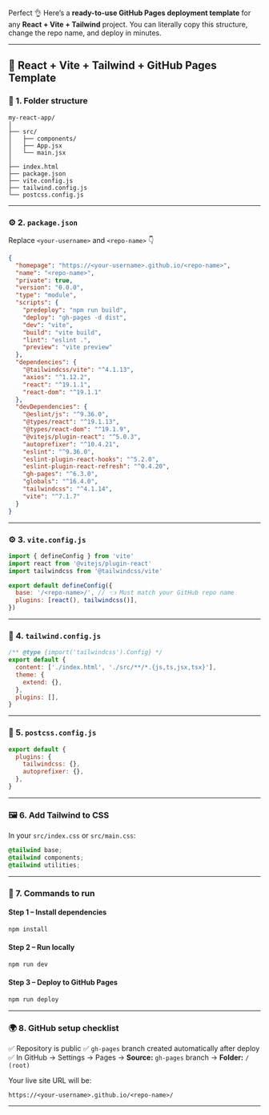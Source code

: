 Perfect 👌 Here’s a **ready-to-use GitHub Pages deployment template** for any **React + Vite + Tailwind** project.
You can literally copy this structure, change the repo name, and deploy in minutes.

---

## 🚀 **React + Vite + Tailwind + GitHub Pages Template**

### 🧩 1. Folder structure

```
my-react-app/
│
├── src/
│   ├── components/
│   ├── App.jsx
│   └── main.jsx
│
├── index.html
├── package.json
├── vite.config.js
├── tailwind.config.js
└── postcss.config.js
```

---

### ⚙️ 2. `package.json`

Replace `<your-username>` and `<repo-name>` 👇

```json
{
  "homepage": "https://<your-username>.github.io/<repo-name>",
  "name": "<repo-name>",
  "private": true,
  "version": "0.0.0",
  "type": "module",
  "scripts": {
    "predeploy": "npm run build",
    "deploy": "gh-pages -d dist",
    "dev": "vite",
    "build": "vite build",
    "lint": "eslint .",
    "preview": "vite preview"
  },
  "dependencies": {
    "@tailwindcss/vite": "^4.1.13",
    "axios": "^1.12.2",
    "react": "^19.1.1",
    "react-dom": "^19.1.1"
  },
  "devDependencies": {
    "@eslint/js": "^9.36.0",
    "@types/react": "^19.1.13",
    "@types/react-dom": "^19.1.9",
    "@vitejs/plugin-react": "^5.0.3",
    "autoprefixer": "^10.4.21",
    "eslint": "^9.36.0",
    "eslint-plugin-react-hooks": "^5.2.0",
    "eslint-plugin-react-refresh": "^0.4.20",
    "gh-pages": "^6.3.0",
    "globals": "^16.4.0",
    "tailwindcss": "^4.1.14",
    "vite": "^7.1.7"
  }
}
```

---

### ⚙️ 3. `vite.config.js`

```js
import { defineConfig } from 'vite'
import react from '@vitejs/plugin-react'
import tailwindcss from '@tailwindcss/vite'

export default defineConfig({
  base: '/<repo-name>/', // 👈 Must match your GitHub repo name
  plugins: [react(), tailwindcss()],
})
```

---

### 🎨 4. `tailwind.config.js`

```js
/** @type {import('tailwindcss').Config} */
export default {
  content: ['./index.html', './src/**/*.{js,ts,jsx,tsx}'],
  theme: {
    extend: {},
  },
  plugins: [],
}
```

---

### 🧵 5. `postcss.config.js`

```js
export default {
  plugins: {
    tailwindcss: {},
    autoprefixer: {},
  },
}
```

---

### 🖼️ 6. Add Tailwind to CSS

In your `src/index.css` or `src/main.css`:

```css
@tailwind base;
@tailwind components;
@tailwind utilities;
```

---

### 🔧 7. Commands to run

#### Step 1 – Install dependencies

```bash
npm install
```

#### Step 2 – Run locally

```bash
npm run dev
```

#### Step 3 – Deploy to GitHub Pages

```bash
npm run deploy
```

---

### 🌍 8. GitHub setup checklist

✅ Repository is public
✅ `gh-pages` branch created automatically after deploy
✅ In GitHub → Settings → Pages
→ **Source:** `gh-pages` branch
→ **Folder:** `/ (root)`

Your live site URL will be:

```
https://<your-username>.github.io/<repo-name>/
```

---